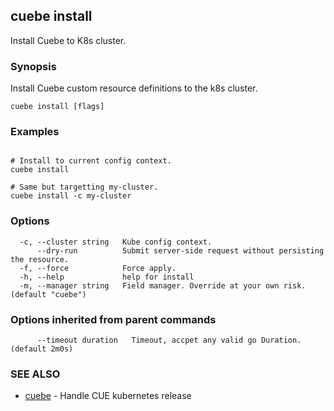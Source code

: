 ## cuebe install

Install Cuebe to K8s cluster.

### Synopsis


Install Cuebe custom resource definitions to the k8s cluster.
		

```
cuebe install [flags]
```

### Examples

```

# Install to current config context.
cuebe install

# Same but targetting my-cluster.
cuebe install -c my-cluster

```

### Options

```
  -c, --cluster string   Kube config context.
      --dry-run          Submit server-side request without persisting the resource.
  -f, --force            Force apply.
  -h, --help             help for install
  -m, --manager string   Field manager. Override at your own risk. (default "cuebe")
```

### Options inherited from parent commands

```
      --timeout duration   Timeout, accpet any valid go Duration. (default 2m0s)
```

### SEE ALSO

* [cuebe](cli/cuebe.md)	 - Handle CUE kubernetes release

